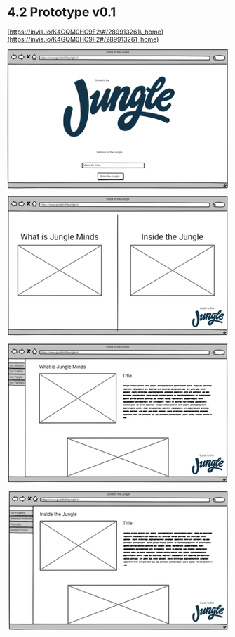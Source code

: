 # 4.2 Prototype v0.1

[https://invis.io/K4GQM0HC9F2\#/289913261\_home](https://invis.io/K4GQM0HC9F2#/289913261_home)

![](../.gitbook/assets/screen-shot-2018-06-02-at-13.15.17.png)

![](../.gitbook/assets/screen-shot-2018-06-02-at-13.15.33.png)

![](../.gitbook/assets/screen-shot-2018-06-02-at-13.15.54.png)

![](../.gitbook/assets/screen-shot-2018-06-02-at-13.15.43.png)





